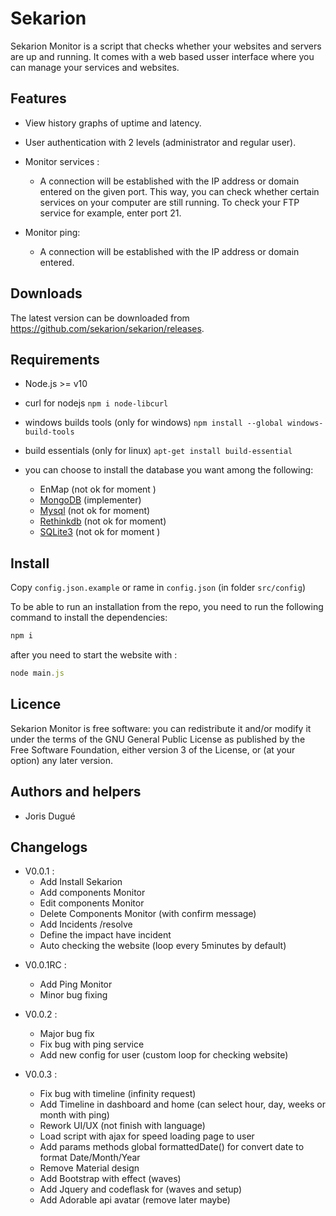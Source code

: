 # Sekarion

Sekarion Monitor is a script that checks whether your websites and servers are up and running. It comes with a web based usser interface where you can manage your services and websites.

## Features

* View history graphs of uptime and latency.
* User authentication with 2 levels (administrator and regular user).
* Monitor services :
    - A connection will be established with the IP address or domain entered on the given port. This way, you can check whether certain services on your computer are still running. To check your FTP service for example, enter port 21.

* Monitor ping: 
    - A connection will be established with the IP address or domain entered. 
## Downloads 
   The latest version can be downloaded from https://github.com/sekarion/sekarion/releases.
   
## Requirements

* Node.js >= v10 
* curl for nodejs ```npm i node-libcurl```
* windows builds tools (only for windows)   ```npm install --global windows-build-tools```
* build essentials (only for linux) ```apt-get install build-essential```


 * you can choose to install the database you want among the following:
   * EnMap (not ok for moment )
   * [MongoDB](https://www.mongodb.com) (implementer)
   * [Mysql](https://www.mysql.com) (not ok for moment)
   * [Rethinkdb](https://rethinkdb.com) (not ok for moment)
   * [SQLite3](https://sqlite.org/index.html) (not ok for moment )
   
## Install
Copy ``config.json.example`` or rame in `config.json` (in folder `src/config`)

To be able to run an installation from the repo, you need to run the following command to install the dependencies: 
```js
npm i
```
after you need to start the website with : 
```js
node main.js
```

## Licence 
Sekarion Monitor is free software: you can redistribute it and/or modify it under the terms of the GNU General Public License as published by the Free Software Foundation, either version 3 of the License, or (at your option) any later version.

## Authors and helpers 

 * Joris Dugué
  
## Changelogs

* V0.0.1 : 
    - Add Install Sekarion
    - Add components Monitor
    - Edit components Monitor
    - Delete Components Monitor (with confirm message)
    - Add Incidents /resolve 
    - Define the impact have incident 
    - Auto checking the website (loop every 5minutes by default)
    
- V0.0.1RC :
    - Add Ping Monitor
    - Minor bug fixing 

- V0.0.2 :
    - Major bug fix
    - Fix bug with ping service
    - Add new config for user (custom loop for checking website)
- V0.0.3 :
    - Fix bug with timeline (infinity request)
    - Add Timeline in dashboard and home (can select hour, day, weeks or month with ping)
    - Rework UI/UX (not finish with language)
    - Load script with ajax for speed loading page to user
    - Add params methods global formattedDate() for convert date to format Date/Month/Year
    - Remove Material design
    - Add Bootstrap with effect (waves) 
    - Add Jquery and codeflask for (waves and setup)
    - Add Adorable api avatar (remove later maybe)
  